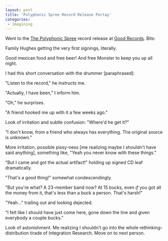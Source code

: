 ```yaml
---
layout: post
title: 'Polyphonic Spree Record Release Partay'
categories:
 - imagining
---
```


Went to the <a href="http://www.thepolyphonicspree.com/main.html">The Polyphonic Spree</a> record release at <a href="http://goodrecords.com/">Good Records</a>. Bits:

Family Hughes getting the very first signings, <a class="dead">literally</a>.

Good mexican food and free beer! And free Monster to keep you up all night.

I had this short conversation with the drummer [paraphrased]:

"Listen to the record," he instructs me.

"Actually, I have been," I inform him.

"Oh," he surprises.

"A friend hooked me up with it a few weeks ago."

Look of irritation and subtle confusion: "Where'd he get it?"

"I don't know, from a friend who always has everything. The original source is unknown."

More irritation, possible pissy-ness [me realizing maybe I shouldn't have said anything], something like, "Yeah you never know with these things."

"But I came and got the actual artifact!" holding up signed CD leaf dramatically.

"That's a good thing!" somewhat condescendingly.

"But you're what? A 23-member band now? At 15 bucks, even <em>if</em> you got all the money from it, that's less than a buck a person. That's harsh!"

"Yeah..." trailing out and looking dejected.

"I felt like I should have just come here, gone down the line and given everybody a couple bucks."

Look of astonishment. Me realizing I shouldn't go into the whole rethinking-distribution tirade of <a class="dead">Integration Research</a>. Move on to next person.
